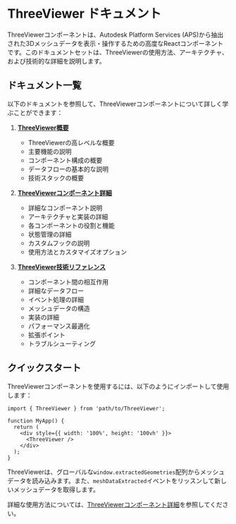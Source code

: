 # ThreeViewer ドキュメント

ThreeViewerコンポーネントは、Autodesk Platform Services (APS)から抽出された3Dメッシュデータを表示・操作するための高度なReactコンポーネントです。このドキュメントセットは、ThreeViewerの使用方法、アーキテクチャ、および技術的な詳細を説明します。

## ドキュメント一覧

以下のドキュメントを参照して、ThreeViewerコンポーネントについて詳しく学ぶことができます：

1. [**ThreeViewer概要**](./three-viewer-overview.md)
   - ThreeViewerの高レベルな概要
   - 主要機能の説明
   - コンポーネント構成の概要
   - データフローの基本的な説明
   - 技術スタックの概要

2. [**ThreeViewerコンポーネント詳細**](./three-viewer-component.md)
   - 詳細なコンポーネント説明
   - アーキテクチャと実装の詳細
   - 各コンポーネントの役割と機能
   - 状態管理の詳細
   - カスタムフックの説明
   - 使用方法とカスタマイズオプション

3. [**ThreeViewer技術リファレンス**](./three-viewer-technical-reference.md)
   - コンポーネント間の相互作用
   - 詳細なデータフロー
   - イベント処理の詳細
   - メッシュデータの構造
   - 実装の詳細
   - パフォーマンス最適化
   - 拡張ポイント
   - トラブルシューティング

## クイックスタート

ThreeViewerコンポーネントを使用するには、以下のようにインポートして使用します：

```tsx
import { ThreeViewer } from 'path/to/ThreeViewer';

function MyApp() {
  return (
    <div style={{ width: '100%', height: '100vh' }}>
      <ThreeViewer />
    </div>
  );
}
```

ThreeViewerは、グローバルな`window.extractedGeometries`配列からメッシュデータを読み込みます。また、`meshDataExtracted`イベントをリッスンして新しいメッシュデータを取得します。

詳細な使用方法については、[ThreeViewerコンポーネント詳細](./three-viewer-component.md)を参照してください。
